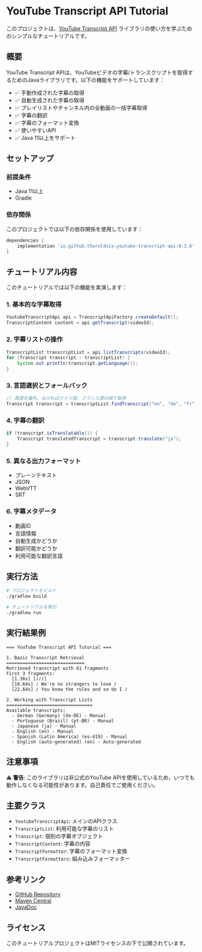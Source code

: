 # YouTube Transcript API Tutorial

このプロジェクトは、[YouTube Transcript API](https://github.com/trldvix/youtube-transcript-api) ライブラリの使い方を学ぶためのシンプルなチュートリアルです。

## 概要

YouTube Transcript APIは、YouTubeビデオの字幕/トランスクリプトを取得するためのJavaライブラリです。以下の機能をサポートしています：

- ✅ 手動作成された字幕の取得
- ✅ 自動生成された字幕の取得
- ✅ プレイリストやチャンネル内の全動画の一括字幕取得
- ✅ 字幕の翻訳
- ✅ 字幕のフォーマット変換
- ✅ 使いやすいAPI
- ✅ Java 11以上をサポート

## セットアップ

### 前提条件
- Java 11以上
- Gradle

### 依存関係

このプロジェクトでは以下の依存関係を使用しています：

```gradle
dependencies {
    implementation 'io.github.thoroldvix:youtube-transcript-api:0.3.6'
}
```

## チュートリアル内容

このチュートリアルでは以下の機能を実演します：

### 1. 基本的な字幕取得
```java
YoutubeTranscriptApi api = TranscriptApiFactory.createDefault();
TranscriptContent content = api.getTranscript(videoId);
```

### 2. 字幕リストの操作
```java
TranscriptList transcriptList = api.listTranscripts(videoId);
for (Transcript transcript : transcriptList) {
    System.out.println(transcript.getLanguage());
}
```

### 3. 言語選択とフォールバック
```java
// 英語を優先、なければドイツ語、フランス語の順で取得
Transcript transcript = transcriptList.findTranscript("en", "de", "fr");
```

### 4. 字幕の翻訳
```java
if (transcript.isTranslatable()) {
    Transcript translatedTranscript = transcript.translate("ja");
}
```

### 5. 異なる出力フォーマット
- プレーンテキスト
- JSON
- WebVTT
- SRT

### 6. 字幕メタデータ
- 動画ID
- 言語情報
- 自動生成かどうか
- 翻訳可能かどうか
- 利用可能な翻訳言語

## 実行方法

```bash
# プロジェクトをビルド
./gradlew build

# チュートリアルを実行
./gradlew run
```

## 実行結果例

```
=== YouTube Transcript API Tutorial ===

1. Basic Transcript Retrieval
=============================
Retrieved transcript with 61 fragments
First 3 fragments:
  [1.36s] [♪♪♪]
  [18.64s] ♪ We're no strangers to love ♪
  [22.64s] ♪ You know the rules and so do I ♪

2. Working with Transcript Lists
================================
Available transcripts:
  - German (Germany) (de-DE) - Manual
  - Portuguese (Brazil) (pt-BR) - Manual
  - Japanese (ja) - Manual
  - English (en) - Manual
  - Spanish (Latin America) (es-419) - Manual
  - English (auto-generated) (en) - Auto-generated
```

## 注意事項

⚠️ **警告**: このライブラリは非公式のYouTube APIを使用しているため、いつでも動作しなくなる可能性があります。自己責任でご使用ください。

## 主要クラス

- `YoutubeTranscriptApi`: メインのAPIクラス
- `TranscriptList`: 利用可能な字幕のリスト
- `Transcript`: 個別の字幕オブジェクト
- `TranscriptContent`: 字幕の内容
- `TranscriptFormatter`: 字幕のフォーマット変換
- `TranscriptFormatters`: 組み込みフォーマッター

## 参考リンク

- [GitHub Repository](https://github.com/trldvix/youtube-transcript-api)
- [Maven Central](https://search.maven.org/artifact/io.github.thoroldvix/youtube-transcript-api)
- [JavaDoc](https://thoroldvix.github.io/youtube-transcript-api/javadoc/)

## ライセンス

このチュートリアルプロジェクトはMITライセンスの下で公開されています。

